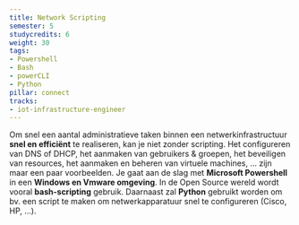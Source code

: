 ```yaml
---
title: Network Scripting
semester: 5
studycredits: 6
weight: 30
tags:
- Powershell
- Bash
- powerCLI
- Python
pillar: connect
tracks:
- iot-infrastructure-engineer
---
```

Om snel een aantal administratieve taken binnen een netwerkinfrastructuur **snel en efficiënt** te realiseren, kan je niet zonder scripting. Het configureren van DNS of DHCP, het aanmaken van gebruikers & groepen, het beveiligen van resources, het aanmaken en beheren van virtuele machines, ... zijn maar een paar voorbeelden. Je gaat aan de slag met **Microsoft Powershell** in een **Windows en Vmware omgeving**. In de Open Source wereld wordt vooral **bash-scripting** gebruik. Daarnaast zal **Python** gebruikt worden om bv. een script te maken om netwerkapparatuur snel te configureren (Cisco, HP, ...).